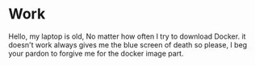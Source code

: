 # Work
Hello, my laptop is old, No matter how often I try to download Docker. it doesn't work always gives me the blue screen of death 
so please, I beg your pardon to forgive me for the docker image part.
